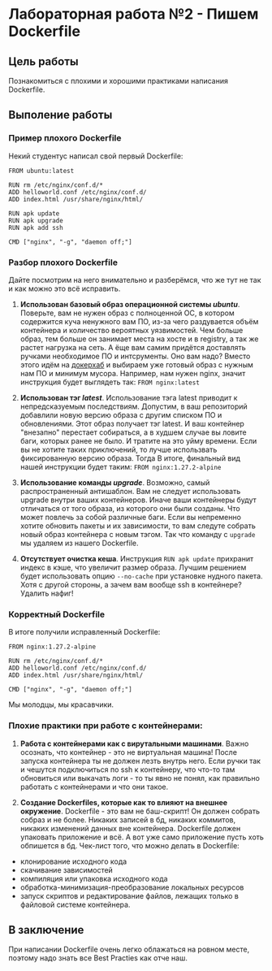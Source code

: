 # Лабораторная работа №2 - Пишем Dockerfile 

## Цель работы

Познакомиться с плохими и хорошими практиками написания Dockerfile.

## Выполение работы

### Пример плохого Dockerfile

Некий студентус написал свой первый Dockerfile:

```
FROM ubuntu:latest

RUN rm /etc/nginx/conf.d/*
ADD helloworld.conf /etc/nginx/conf.d/
ADD index.html /usr/share/nginx/html/

RUN apk update 
RUN apk upgrade
RUN apk add ssh

CMD ["nginx", "-g", "daemon off;"]
```

### Разбор плохого Dockerfile
Дайте посмотрим на него внимательно и разберёмся, что же тут не так и как можно это всё исправить.

1. **Использован базовый образ операционной системы *ubuntu***.
Поверьте, вам не нужен образ с полноценной ОС, в котором содержится куча ненужного вам ПО, из-за чего раздувается объём контейнера и количество вероятных уязвимостей.
Чем больше образ, тем больше он занимает места на хосте и в registry, а так же растет нагрузка на сеть.
А ёще вам самим придётся доставлять ручками необходимое ПО и интсрументы. Оно вам надо? Вместо этого идём на [докерхаб](https://hub.docker.com/) и выбираем уже готовый образ с нужным нам ПО и минимум мусора.
Например, нам нужен nginx, значит инструкция будет выглядеть так: `FROM nginx:latest`

2. **Использован тэг *latest***.
Использование тэга latest приводит к непредсказуемым последствиям.
Допустим, в ваш репозиторий добавлили новую версию образа с другим списком ПО и обновлениями.
Этот образ получает тэг latest.
И ваш контейнер "внезапно" перестает собираться, а в худшем случае вы ловите баги, которых ранее не было. И тратите на это уйму времени.
Если вы не хотите таких приключений, то лучше использвать фиксированную версию образа. Тогда 
В итоге, финальный вид нашей инструкции будет таким: `FROM nginx:1.27.2-alpine`
 
3. **Использование команды *upgrade***.
Возможно, самый распространенный антишаблон. 
Вам не следует использовать upgrade внутри ваших контейнеров.
Иначе ваши контейнеры будут отличаться от того образа, из которого они были созданы. Что может повлечь за собой различные баги.
Если вы непременно хотите обновить пакеты и их зависимости, то вам следуте собрать новый образ контейнера с новым тэгом.
Так что команду с `upgrade` мы удаляем из нашего Dockerfile.

4. **Отсутствует очистка кеша**.
Инструкция `RUN apk update` прихранит индекс в кэше, что увеличит размер образа.
Лучшим решением будет использовать опцию `--no-cache` при установке нудного пакета.
Хотя с другой стороны, а зачем вам вообще ssh в контейнере? Удалить нафиг!

### Корректный Dockerfile

В итоге получили исправленный Dockerfile:

```
FROM nginx:1.27.2-alpine

RUN rm /etc/nginx/conf.d/*
ADD helloworld.conf /etc/nginx/conf.d/
ADD index.html /usr/share/nginx/html/

CMD ["nginx", "-g", "daemon off;"]
```

Мы молодцы, мы красавчики.

### Плохие практики при работе с контейнерами:

1. **Работа с контейнерами как с вирутальными машинами**.
Важно осознать, что контейнер - это не виртуальная машина!
После запуска контейнера ты не должен лезть внутрь него.
Если ручки так и чешутся подключиться по ssh к контейнеру, что что-то там обновиться или выкачать логи - то ты явно не понял, как правильно работать с контейнерами и что они такое.


2. **Создание Dockerfiles, которые как то влияют на внешнее окружение**. 
Dockerfile - это вам не баш-скрипт! Он должен собрать собраз и не более. Никаких записей в бд, никаких коммитов, никаких изменений данных вне контейнера.
Dockerfile должен упаковать приложение и всё. А вот уже само приложение пусть хоть обпишется в бд.
Чек-лист того, что можно делать в Dockerfile:
- клонирование исходного кода
- скачивание зависимостей
- компиляция или упаковка исходного кода
- обработка-минимизация-преобразование локальных ресурсов
- запуск скриптов и редактирование файлов, лежащих только в файловой системе контейнера.

## В заключение

При написании Dockerfile очень легко облажаться на ровном месте, поэтому надо знать все Best Practies как отче наш.
